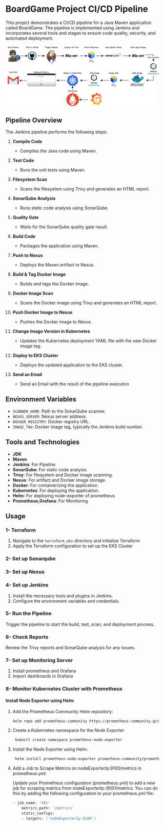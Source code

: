 # BoardGame Project CI/CD Pipeline

This project demonstrates a CI/CD pipeline for a Java Maven application called BoardGame. The pipeline is implemented using Jenkins and incorporates several tools and stages to ensure code quality, security, and automated deployment.

![Project Map](./Project_Flow.gif)

## Pipeline Overview

The Jenkins pipeline performs the following steps:

1. **Compile Code**
   - Compiles the Java code using Maven.
   
2. **Test Code**
   - Runs the unit tests using Maven.
   
3. **Filesystem Scan**
   - Scans the filesystem using Trivy and generates an HTML report.
   
4. **SonarQube Analysis**
   - Runs static code analysis using SonarQube.
   
5. **Quality Gate**
   - Waits for the SonarQube quality gate result.
   
6. **Build Code**
   - Packages the application using Maven.
   
7. **Push to Nexus**
   - Deploys the Maven artifact to Nexus.
   
8. **Build & Tag Docker Image**
   - Builds and tags the Docker image.
   
9. **Docker Image Scan**
   - Scans the Docker image using Trivy and generates an HTML report.
   
10. **Push Docker Image to Nexus**
    - Pushes the Docker image to Nexus.
    
11. **Change Image Version in Kubernetes**
    - Updates the Kubernetes deployment YAML file with the new Docker image tag.
    
12. **Deploy to EKS Cluster**
    - Deploys the updated application to the EKS cluster.

13. **Send an Email**
    - Send an Email with the result of the pipeline execution

## Environment Variables

- `SCANNER_HOME`: Path to the SonarQube scanner.
- `NEXUS_SERVER`: Nexus server address.
- `DOCKER_REGISTRY`: Docker registry URL.
- `IMAGE_TAG`: Docker image tag, typically the Jenkins build number.

## Tools and Technologies

- **JDK**
- **Maven**
- **Jenkins**: For Pipeline
- **SonarQube**: For static code analysis.
- **Trivy**: For filesystem and Docker image scanning.
- **Nexus**: For artifact and Docker image storage.
- **Docker**: For containerizing the application.
- **Kubernetes**: For deploying the application.
- **Helm**: For deploying node-exporter of prometheus
- **Prometheus,Grafana**: For Monitoring 


## Usage

### 1- Terraform
1. Navigate to the `terraform_eks` directory and initialize Terraform
2. Apply the Terraform configuration to set up the EKS Cluster

### 2- Set up Sonarqube

### 3- Set up Nexus

### 4- Set up Jenkins
1. Install the necessary tools and plugins in Jenkins.
2. Configure the environment variables and credentials.

### 5- Run the Pipeline
Trigger the pipeline to start the build, test, scan, and deployment process.

### 6- Check Reports
Review the Trivy reports and SonarQube analysis for any issues.

### 7- Set up Monitoring Server
1. Install prometheus and Grafana
2. Import dashboards in Grafana

### 8- Monitor Kubernetes Cluster with Prometheus
#### Install Node Exporter using Helm

1. Add the Prometheus Community Helm repository:

   ```sh
   helm repo add prometheus-community https://prometheus-community.github.io/helm-charts
   ```

2. Create a Kubernetes namespace for the Node Exporter:
   ```sh
    kubectl create namespace prometheus-node-exporter
    ```

3. Install the Node Exporter using Helm:

   ```sh
    helm install prometheus-node-exporter prometheus-community/prometheus-node-exporter --namespace prometheus-node-exporter
    ```

4. Add a Job to Scrape Metrics on nodeExporterIp:9100/metrics in prometheus.yml:

    Update your Prometheus configuration (prometheus.yml) to add a new job for scraping metrics from nodeExporterIp::9001/metrics. You can do this by adding the following configuration to your prometheus.yml file:

    ```sh
    - job_name: 'k8s'
        metrics_path: '/metrics'
        static_configs:
        - targets: ['nodeExporterIp:9100']
    ```
